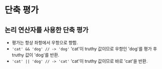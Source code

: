# 단축 평가

## 논리 연산자를 사용한 단축 평가

- 평가는 항상 좌항에서 우항으로 향함.
- `'cat' && 'dog' // -> 'dog'`
  'cat'이 truthy 값이므로 우항인 'dog'를 평가 후 truthy 값이 'dog'를 반환.
- `'cat' || 'dog' // -> 'cat'`
  'cat'이 truthy 값이므로 바로 'cat'을 반환.

